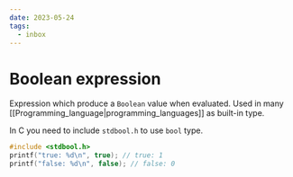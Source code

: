 ```yaml
---
date: 2023-05-24
tags:
  - inbox
---
```


# Boolean expression

Expression which produce a `Boolean` value when evaluated. Used in many
[[Programming_language|programming_languages]] as built-in type.

In C you need to include `stdbool.h` to use `bool` type.

```c
#include <stdbool.h>
printf("true: %d\n", true); // true: 1
printf("false: %d\n", false); // false: 0
```
